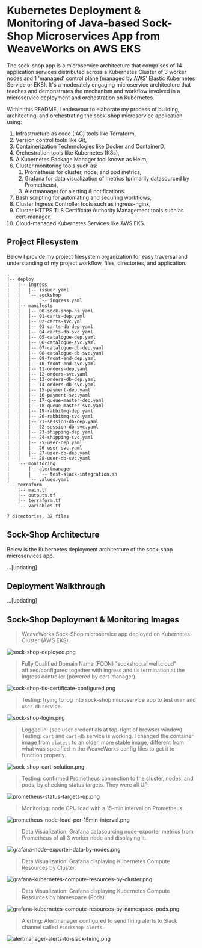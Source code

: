 # Kubernetes Deployment & Monitoring of Java-based Sock-Shop Microservices App from WeaveWorks on AWS EKS

The sock-shop app is a microservice architecture that comprises of 14 application services distributed across a Kubernetes Cluster of 3 worker nodes and 1 'managed' control plane (managed by AWS' Elastic Kubernetes Service or EKS). It's a moderately engaging microservice architecture that teaches and demonstrates the mechanism and workflow involved in a microservice deployment and orchestration on Kubernetes.

Within this README, I endeavour to elaborate my process of building, architecting, and orchestrating the sock-shop microservice application using:
1. Infrastructure as code (IAC) tools like Terraform,
2. Version control tools like Git,
3. Containerization Technnologies like Docker and ContainerD,
4. Orchestration tools like Kubernetes (K8s),
5. A Kubernetes Package Manager tool known as Helm,
6. Cluster monitoring tools such as:
   1. Prometheus for cluster, node, and pod metrics,
   2. Grafana for data visualization of metrics (primarily datasourced by Prometheus),
   3. Alertmanager for alerting & notifications.
7. Bash scripting for automating and securing workflows,
8. Cluster Ingress Controller tools such as ingress-nginx,
9. Cluster HTTPS TLS Certificate Authority Management tools such as cert-manager,
10. Cloud-managed Kubernetes Services like AWS EKS.

## Project Filesystem

Below I provide my project filesystem organization for easy traversal and understanding of my project workflow, files, directories, and application.

```plaintext
.
|-- deploy
|   |-- ingress
|   |   |-- issuer.yaml
|   |   `-- sockshop
|   |       `-- ingress.yaml
|   |-- manifests
|   |   |-- 00-sock-shop-ns.yaml
|   |   |-- 01-carts-dep.yaml
|   |   |-- 02-carts-svc.yml
|   |   |-- 03-carts-db-dep.yaml
|   |   |-- 04-carts-db-svc.yaml
|   |   |-- 05-catalogue-dep.yaml
|   |   |-- 06-catalogue-svc.yaml
|   |   |-- 07-catalogue-db-dep.yaml
|   |   |-- 08-catalogue-db-svc.yaml
|   |   |-- 09-front-end-dep.yaml
|   |   |-- 10-front-end-svc.yaml
|   |   |-- 11-orders-dep.yaml
|   |   |-- 12-orders-svc.yaml
|   |   |-- 13-orders-db-dep.yaml
|   |   |-- 14-orders-db-svc.yaml
|   |   |-- 15-payment-dep.yaml
|   |   |-- 16-payment-svc.yaml
|   |   |-- 17-queue-master-dep.yaml
|   |   |-- 18-queue-master-svc.yaml
|   |   |-- 19-rabbitmq-dep.yaml
|   |   |-- 20-rabbitmq-svc.yaml
|   |   |-- 21-session-db-dep.yaml
|   |   |-- 22-session-db-svc.yaml
|   |   |-- 23-shipping-dep.yaml
|   |   |-- 24-shipping-svc.yaml
|   |   |-- 25-user-dep.yaml
|   |   |-- 26-user-svc.yaml
|   |   |-- 27-user-db-dep.yaml
|   |   `-- 28-user-db-svc.yaml
|   `-- monitoring
|       |-- alertmanager
|       |   `-- test-slack-integration.sh
|       `-- values.yaml
`-- terraform
    |-- main.tf
    |-- outputs.tf
    |-- terraform.tf
    `-- variables.tf

7 directories, 37 files
```

## Sock-Shop Architecture

Below is the Kubernetes deployment architecture of the sock-shop microservices app.

...[updating]

## Deployment Walkthrough

...[updating]

## Sock-Shop Deployment & Monitoring Images

> WeaveWorks Sock-Shop microservice app deployed on Kubernetes Cluster (AWS EKS).

![sock-shop-deployed.png](./img/sock-shop-deployed.png)

> Fully Qualified Domain Name (FQDN) "sockshop.allwell.cloud" affixed/configured together with ingress and tls termination at the ingress controller (powered by cert-manager).

![sock-shop-tls-certificate-configured.png](./img/sock-shop-tls-certificate-configured.png)

> Testing: trying to log into sock-shop microservice app to test `user` and `user-db` service.

![sock-shop-login.png](./img/sock-shop-login.png)

> Logged in! (see user credentials at top-right of browser window) Testing: `cart` and `cart-db` service is working. I changed the container image from `:latest` to an older, more stable image, different from what was specified in the WeaveWorks config files to get it to function properly.

![sock-shop-cart-solution.png](./img/sock-shop-cart-solution.png)

> Testing: confirmed Prometheus connection to the cluster, nodes, and pods, by checking status targets. They were all UP.

![prometheus-status-targets-up.png](./img/prometheus-status-targets-up.png)

> Monitoring: node CPU load with a 15-min interval on Prometheus.

![prometheus-node-load-per-15min-interval.png](./img/prometheus-node-load-per-15min-interval.png)

> Data Visualization: Grafana datasourcing node-exporter metrics from Prometheus of all 3 worker node and displaying it.

![grafana-node-exporter-data-by-nodes.png](./img/grafana-node-exporter-data-by-nodes.png)

> Data Visualization: Grafana displaying Kubernetes Compute Resources by Cluster.

![grafana-kubernetes-compute-resources-by-cluster.png](./img/grafana-kubernetes-compute-resources-by-cluster.png)

> Data Visualization: Grafana displaying Kubernetes Compute Resources by Namespace (Pods).

![grafana-kubernetes-compute-resources-by-namespace-pods.png](./img/grafana-kubernetes-compute-resources-by-namespace-pods.png)

> Alerting: Alertmanager configured to send firing alerts to Slack channel called `#sockshop-alerts`.

![alertmanager-alerts-to-slack-firing.png](./img/alertmanager-alerts-to-slack-firing.png)


<!-- The WeaveWorks sock-shop microservices app deployment using WeaveWork's deployment scripts &amp; config. -->
